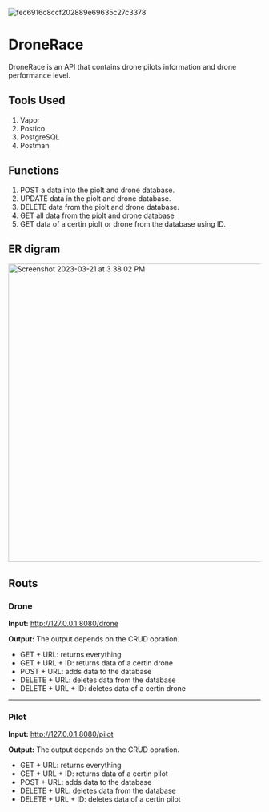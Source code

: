 ![fec6916c8ccf202889e69635c27c3378](https://user-images.githubusercontent.com/68162866/226647953-642d5fc2-bb6d-4c92-b8bf-e985ab1779fc.jpg)

# DroneRace
DroneRace is an API that contains drone pilots information and drone performance level.

## Tools Used
1. Vapor
2. Postico
3. PostgreSQL 
4. Postman

## Functions
1. POST a data into the piolt and drone database.
2. UPDATE data in the piolt and drone database.
3. DELETE data from the piolt and drone database.
4. GET all data from the piolt and drone database
5. GET data of a certin piolt or drone from the database using ID.

## ER digram 
<img width="596" alt="Screenshot 2023-03-21 at 3 38 02 PM" src="https://user-images.githubusercontent.com/68162866/226635040-38c925e9-6499-46fe-bf0e-a722e6190403.png">

## Routs
### Drone

**Input:** http://127.0.0.1:8080/drone

**Output:**
The output depends on the CRUD opration. 
- GET + URL: returns everything 
- GET + URL + ID: returns data of a certin drone
- POST + URL: adds data to the database
- DELETE + URL: deletes data from the database
- DELETE + URL + ID: deletes data of a certin drone

-----------------------------

### Pilot
**Input:** http://127.0.0.1:8080/pilot

**Output:**
The output depends on the CRUD opration. 
- GET + URL: returns everything 
- GET + URL + ID: returns data of a certin pilot
- POST + URL: adds data to the database
- DELETE + URL: deletes data from the database
- DELETE + URL + ID: deletes data of a certin pilot
